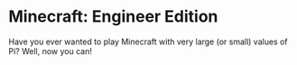 # Minecraft: Engineer Edition

Have you ever wanted to play Minecraft with very large (or small) values of Pi? Well, now you can!

